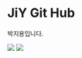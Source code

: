 # JiY Git Hub
박지용입니다.


<img src="https://img.shields.io/badge/kotlin-7F52FF?style=for-the-badge&logo=kotlin&logoColor=white">


<img src="https://img.shields.io/badge/cplusplus-#00599C?style=for-the-badge&logo=cplusplus&logoColor=white">
